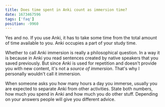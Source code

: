 ```yaml
---
title: Does time spent in Anki count as immersion time?
date: 1673467596
tags: ['faq']
position: -9960
---
```


Yes and no.
If you use Anki,
it has to take some time from the total amount of time available to you.
Anki occupies a part of your study time.

Whether to call Anki immersion is really a philosophical question.
In a way it is because in Anki you read sentences created by native speakers
that you saved previously.
But since Anki is used for repetition and doesn't provide you with new content,
it's not a *source of immersion*.
That's why I personally wouldn't call it immersion.

When someone asks you how many hours a day you immerse,
usually you are expected to separate Anki from other activities.
State both numbers, how much you spend in Anki and how much you do other stuff.
Depending on your answers people will give you different advice.
